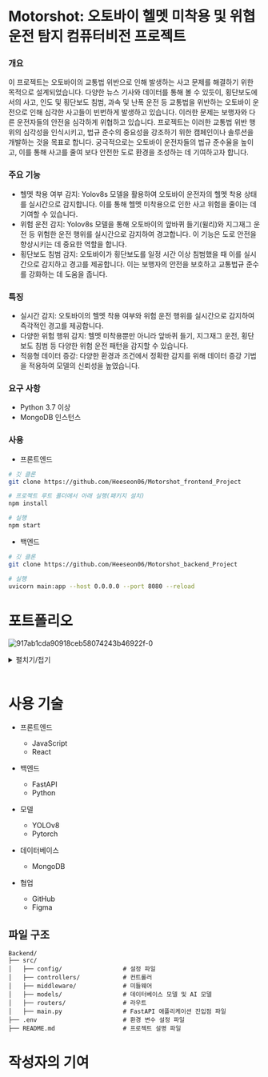 # Motorshot: 오토바이 헬멧 미착용 및 위협운전 탐지 컴퓨터비전 프로젝트

### 개요

이 프로젝트는 오토바이의 교통법 위반으로 인해 발생하는 사고 문제를 해결하기 위한 목적으로 설계되었습니다. 다양한 뉴스 기사와 데이터를 통해 볼 수 있듯이, 횡단보도에서의 사고, 인도 및 횡단보도 침범, 과속 및 난폭 운전 등 교통법을 위반하는 오토바이 운전으로 인해 심각한 사고들이 빈번하게 발생하고 있습니다. 이러한 문제는 보행자와 다른 운전자들의 안전을 심각하게 위협하고 있습니다.
프로젝트는 이러한 교통법 위반 행위의 심각성을 인식시키고, 법규 준수의 중요성을 강조하기 위한 캠페인이나 솔루션을 개발하는 것을 목표로 합니다. 궁극적으로는 오토바이 운전자들의 법규 준수율을 높이고, 이를 통해 사고를 줄여 보다 안전한 도로 환경을 조성하는 데 기여하고자 합니다.

### 주요 기능

* 헬멧 착용 여부 감지: Yolov8s 모델을 활용하여 오토바이 운전자의 헬멧 착용 상태를 실시간으로 감지합니다. 이를 통해 헬멧 미착용으로 인한 사고 위험을 줄이는 데 기여할 수 있습니다.
* 위험 운전 감지: Yolov8s 모델을 통해 오토바이의 앞바퀴 들기(윌리)와 지그재그 운전 등 위험한 운전 행위를 실시간으로 감지하여 경고합니다. 이 기능은 도로 안전을 향상시키는 데 중요한 역할을 합니다.
* 횡단보도 침범 감지: 오토바이가 횡단보도를 일정 시간 이상 침범했을 때 이를 실시간으로 감지하고 경고를 제공합니다. 이는 보행자의 안전을 보호하고 교통법규 준수를 강화하는 데 도움을 줍니다.

### 특징

* 실시간 감지: 오토바이의 헬멧 착용 여부와 위험 운전 행위를 실시간으로 감지하여 즉각적인 경고를 제공합니다.
* 다양한 위험 행위 감지: 헬멧 미착용뿐만 아니라 앞바퀴 들기, 지그재그 운전, 횡단보도 침범 등 다양한 위험 운전 패턴을 감지할 수 있습니다.
* 적응형 데이터 증강: 다양한 환경과 조건에서 정확한 감지를 위해 데이터 증강 기법을 적용하여 모델의 신뢰성을 높였습니다.

### 요구 사항

- Python 3.7 이상
- MongoDB 인스턴스

### 사용

* 프론트엔드

```bash
# 깃 클론
git clone https://github.com/Heeseon06/Motorshot_frontend_Project

# 프로젝트 루트 폴더에서 아래 실행(패키지 설치)
npm install

# 실행
npm start
```
* 백엔드

```bash
# 깃 클론
git clone https://github.com/Heeseon06/Motorshot_backend_Project

# 실행
uvicorn main:app --host 0.0.0.0 --port 8080 --reload

```


# 포트폴리오

![917ab1cda90918ceb58074243b46922f-0](https://github.com/user-attachments/assets/5979141b-fd1f-4efb-b13a-6c7878a26f4f)

<details>
  <summary>펼치기/접기</summary>

<!-- ![917ab1cda90918ceb58074243b46922f-0](https://github.com/user-attachments/assets/5979141b-fd1f-4efb-b13a-6c7878a26f4f) -->
![917ab1cda90918ceb58074243b46922f-1](https://github.com/user-attachments/assets/e7def550-79fa-47b2-96ef-7706e1aaaf70)
![917ab1cda90918ceb58074243b46922f-2](https://github.com/user-attachments/assets/779a7c6a-1721-454d-b178-d342c49187fe)
![917ab1cda90918ceb58074243b46922f-3](https://github.com/user-attachments/assets/f5881950-d618-4fba-877d-c46b294fd3f9)
![917ab1cda90918ceb58074243b46922f-4](https://github.com/user-attachments/assets/d6ba2e21-185d-4fe3-b86e-55dd7c6ce04a)
![917ab1cda90918ceb58074243b46922f-5](https://github.com/user-attachments/assets/c5055fe4-52a4-4d5a-b616-85d6b9dcfa5c)
![917ab1cda90918ceb58074243b46922f-6](https://github.com/user-attachments/assets/c6adc318-c5c9-4fa1-b1e0-0e21c3c7e406)
![917ab1cda90918ceb58074243b46922f-7](https://github.com/user-attachments/assets/b312deed-7386-4a70-8c4b-abbc396d7fb3)
![917ab1cda90918ceb58074243b46922f-8](https://github.com/user-attachments/assets/13e9240b-7ba2-485b-b1a6-6b7561ad0750)
![917ab1cda90918ceb58074243b46922f-9](https://github.com/user-attachments/assets/7b4a2bf4-7150-4bee-b263-70494b5577d2)
![917ab1cda90918ceb58074243b46922f-10](https://github.com/user-attachments/assets/150c094a-9708-4b2d-98ae-b145a91114e9)
![917ab1cda90918ceb58074243b46922f-11](https://github.com/user-attachments/assets/b8a3b892-07b7-4ef8-abd8-a0fdca573484)
![917ab1cda90918ceb58074243b46922f-12](https://github.com/user-attachments/assets/1c42a12e-8434-4057-ac48-771190fa1651)
![917ab1cda90918ceb58074243b46922f-13](https://github.com/user-attachments/assets/8584455b-7592-469b-ae65-f44651e31e58)
![917ab1cda90918ceb58074243b46922f-14](https://github.com/user-attachments/assets/2b745df2-e2d5-41c7-82e2-12519adf75df)
![917ab1cda90918ceb58074243b46922f-15](https://github.com/user-attachments/assets/7ee7af6c-52f9-4a2c-9ac6-d4f07fba6721)
![917ab1cda90918ceb58074243b46922f-16](https://github.com/user-attachments/assets/fb45a377-141d-4c70-993f-4d14d943dd7c)
![917ab1cda90918ceb58074243b46922f-17](https://github.com/user-attachments/assets/71933b91-fc70-4641-9975-01819cdd980f)
 
 </details>

<br>

# 사용 기술

* 프론트엔드
   * JavaScript
   * React

* 백엔드
   * FastAPI
   * Python

* 모델
   * YOLOv8
   * Pytorch

* 데이터베이스
  * MongoDB

* 협업
   * GitHub
   * Figma

## 파일 구조
```
Backend/
├── src/
│   ├── config/                 # 설정 파일
│   ├── controllers/            # 컨트롤러
│   ├── middleware/             # 미들웨어
│   ├── models/                 # 데이터베이스 모델 및 AI 모델
│   ├── routers/                # 라우트
│   ├── main.py                 # FastAPI 애플리케이션 진입점 파일
├── .env                        # 환경 변수 설정 파일
├── README.md                   # 프로젝트 설명 파일
```

# 작성자의 기여
